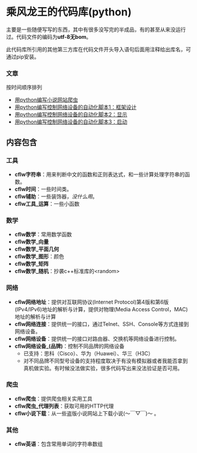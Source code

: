 # 乘风龙王的代码库(python)
主要是一些随便写写的东西，其中有很多没写完的半成品，有的甚至从来没运行过。代码文件的编码为**utf-8无bom**。

此代码库所引用的其他第三方库在代码文件开头导入语句后面用注释给出库名，可通过pip安装。

### 文章
按时间顺序排列
* [用python编写小说网站爬虫](https://zhuanlan.zhihu.com/p/51309019)
* [用python编写控制网络设备的自动化脚本1：框架设计](https://zhuanlan.zhihu.com/p/53641620)
* [用python编写控制网络设备的自动化脚本2：显示](https://zhuanlan.zhihu.com/p/56108138)
* [用python编写控制网络设备的自动化脚本3：启动](https://zhuanlan.zhihu.com/p/56833809)

## 内容包含
### 工具
* **cflw字符串**：用来判断中文的函数和正则表达式，和一些计算处理字符串的函数。
* **cflw时间**：一些时间类。
* **cflw辅助**：一些装饰器，*没什么用*。
* **cflw工具_运算**：一些小函数

### 数学
* **cflw数学**：常用数学函数
* **cflw数学_向量**
* **cflw数学_平面几何**
* **cflw数学_图形**：颜色
* **cflw数学_矩阵**
* **cflw数学_随机**：抄袭c++标准库的\<random\>

### 网络
* **cflw网络地址**：提供对互联网协议(Internet Protocol)第4版和第6版(IPv4/IPv6)地址的解析与计算，提供对物理(Media Access Control，MAC)地址的解析与计算
* **cflw网络连接**：提供统一的接口，通过Telnet、SSH、Console等方式连接到网络设备。
* **cflw网络设备**：提供统一的接口对路由器、交换机等网络设备进行控制。
* **cflw网络设备_(品牌)**：控制不同品牌的网络设备
	* 已支持：思科（Cisco）、华为（Huawei）、华三（H3C）
	* 对不同品牌不同型号设备的支持程度取决于有没有模拟器或者我能否拿到真机做实验。有时候没法做实验，很多代码写出来没法验证是否可用。

### 爬虫
* **cflw爬虫**：提供爬虫相关实用工具
* **cflw爬虫_代理列表**：获取可用的HTTP代理
* **cflw小说下载**：从一些盗版小说网站上下载小说(～￣▽￣)～ 。

### 其他
* **cflw英语**：包含常用单词的字符串数组